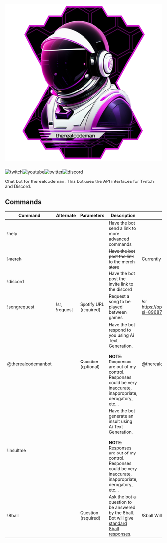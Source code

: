 # ![codeman-logo](assets/brand-logo.png)

![twitch](https://img.shields.io/badge/Twitch-9146FF?style=for-the-badge&label=therealcodeman&logo=twitch&logoColor=white?link=https://twitch.tv/therealcodeman)![youtube](https://img.shields.io/badge/YouTube-FF0000?style=for-the-badge&logo=youtube&logoColor=white&label=therealcodeman)![twitter](https://img.shields.io/twitter/follow/therealcodeman_?label=therealcodeman&logo=twitter&style=for-the-badge)![discord](https://img.shields.io/discord/739203979267014729?label=codeman&logo=discord&style=for-the-badge)

Chat bot for therealcodeman. This bot uses the API interfaces for Twitch and Discord.

## Commands

| Command            | Alternate     | Parameters             | Description                                                                                                                                                                       | Example                                                                         |
| ------------------ | ------------- | ---------------------- | --------------------------------------------------------------------------------------------------------------------------------------------------------------------------------- | ------------------------------------------------------------------------------- |
| !help              |               |                        | Have the bot send a link to more advanced commands                                                                                                                                |
| ~~!merch~~         |               |                        | ~~Have the bot post the link to the merch store~~                                                                                                                                 | Currently disabled.                                                             |
| !discord           |               |                        | Have the bot post the invite link to the discord                                                                                                                                  |                                                                                 |
| !songrequest       | !sr, !request | Spotify URL (required) | Request a song to be played between games                                                                                                                                         | !sr <https://open.spotify.com/track/1pJCc8ItTbsSLNzQvpVwEL?si=896876ed3f544f60> |
| @therealcodemanbot |               | Question (optional)    | Have the bot respond to you using Ai Text Generation.<br><br>**NOTE**: Responses are out of my control. Responses could be very inaccurate, inappropriate, derogatory, etc...     | @therealcodeman What is life?                                                   |  |
| !insultme          |               |                        | Have the bot generate an insult using Ai Text Generation.<br><br>**NOTE**: Responses are out of my control. Responses could be very inaccurate, inappropriate, derogatory, etc... |                                                                                 |
| !8ball             |               | Question (required)    | Ask the bot a question to be answered by the 8ball.   Bot will give [standard 8ball responses](https://en.wikipedia.org/wiki/Magic_8_Ball).                                       | !8ball Will the squad extract this round?                                       |
